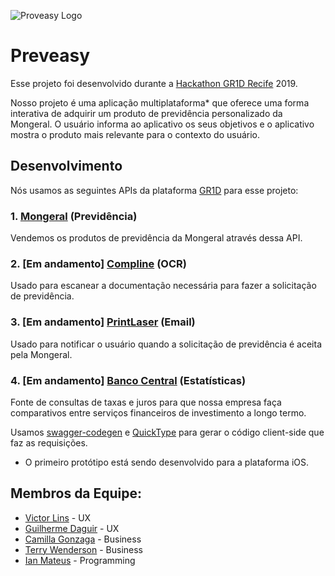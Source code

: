 ![Proveasy Logo](https://imgur.com/r8rAu5p)

# Preveasy
Esse projeto foi desenvolvido durante a [Hackathon GR1D Recife](https://hackagr1d.com.br/) 2019.

Nosso projeto é uma aplicação multiplataforma* que oferece uma forma interativa de adquirir um produto de previdência personalizado da Mongeral. O usuário informa ao aplicativo os seus objetivos e o aplicativo mostra o produto mais relevante para o contexto do usuário.

## Desenvolvimento

Nós usamos as seguintes APIs da plataforma [GR1D](https://insurance.gr1d.io/) para esse projeto:

### 1. [Mongeral](https://www.mongeralaegon.com.br/) (Previdência)

Vendemos os produtos de previdência da Mongeral através dessa API.

### 2. [Em andamento] [Compline](https://www.compline.com.br/) (OCR)

Usado para escanear a documentação necessária para fazer a solicitação de previdência.

### 3. [Em andamento] [PrintLaser](http://www.printlaser.com/) (Email)

Usado para notificar o usuário quando a solicitação de previdência é aceita pela Mongeral.

### 4. [Em andamento] [Banco Central](https://www.bcb.gov.br/) (Estatísticas)

Fonte de consultas de taxas e juros para que nossa empresa faça comparativos entre serviços financeiros de investimento a longo termo.

Usamos [swagger-codegen](https://github.com/swagger-api/swagger-codegen) e [QuickType](https://quicktype.io/) para gerar o código client-side que faz as requisições.

* O primeiro protótipo está sendo desenvolvido para a plataforma iOS.

## Membros da Equipe:
- [Victor Lins](https://www.linkedin.com/in/victor-lins-3a9035168/) - UX
- [Guilherme Daguir](https://br.linkedin.com/in/guilherme-daguir) - UX
- [Camilla Gonzaga](https://www.linkedin.com/in/camillagmoreira/) - Business
- [Terry Wenderson](https://br.linkedin.com/in/terryalvis) - Business
- [Ian Mateus](https://br.linkedin.com/in/ian-manor) - Programming
